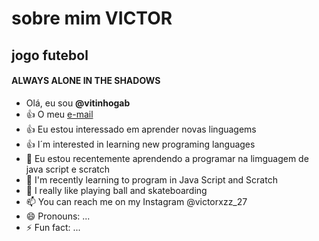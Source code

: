 # sobre mim **VICTOR**
## jogo futebol
#### ALWAYS ALONE IN THE SHADOWS
- Olá, eu sou **@vitinhogab**
- :+1: O meu [e-mail](victor.souza.simao@escola.pr.gov.br)
- :+1: Eu estou interessado em aprender novas linguagems
- :+1: I´m interested in learning new programing languages
- 👀  Eu estou recentemente aprendendo a programar na limguagem de java script e scratch
- 🌱 I'm recently learning to program in Java Script and Scratch
- 💞 I really like playing ball and skateboarding
- 📫 You can reach me on my Instagram @victorxzz_27
- 😄 Pronouns: ...
- ⚡ Fun fact: ...

<!---
vitinhogab/vitinhogab is a ✨ special ✨ repository because its `README.md` (this file) appears on your GitHub profile.
You can click the Preview link to take a look at your changes.
--->
